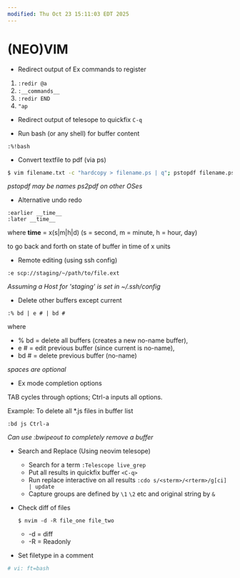 ```yaml
---
modified: Thu Oct 23 15:11:03 EDT 2025
---
```

# (NEO)VIM

- Redirect output of Ex commands to register

1. `:redir @a`
2. `:__commands__`
3. `:redir END`
4. `"ap`

- Redirect output of telesope to quickfix `C-q`

- Run bash (or any shell) for buffer content

```
:%!bash
```

- Convert textfile to pdf (via ps)

```sh
$ vim filename.txt -c "hardcopy > filename.ps | q"; pstopdf filename.ps
```

_pstopdf may be names ps2pdf on other OSes_

- Alternative undo redo

```vim
:earlier __time__
:later __time__
```

where **time** = x(s|m|h|d) (s = second, m = minute, h = hour, day)

to go back and forth on state of buffer in time of x units

- Remote editing (using ssh config)

```vim
:e scp://staging/~/path/to/file.ext
```

_Assuming a Host for 'staging' is set in ~/.ssh/config_

- Delete other buffers except current

```vim
:% bd | e # | bd #
```

where

- % bd = delete all buffers (creates a new no-name buffer),
- e # = edit previous buffer (since current is no-name),
- bd # = delete previous buffer (no-name)

_spaces are optional_

- Ex mode completion options

TAB cycles through options; Ctrl-a inputs all options.

Example: To delete all \*.js files in buffer list

```vim
:bd js Ctrl-a
```

_Can use :bwipeout to completely remove a buffer_

- Search and Replace (Using neovim telesope)
  - Search for a term `:Telescope live_grep`
  - Put all results in quickfix buffer `<C-q>`
  - Run replace interactive on all results `:cdo s/<sterm>/<rterm>/g[ci] | update`
  - Capture groups are defined by `\1` `\2` etc and original string by `&`

- Check diff of files

  ```shell
  $ nvim -d -R file_one file_two
  ```

  - -d = diff
  - -R = Readonly

- Set filetype in a comment

```bash
# vi: ft=bash
```
